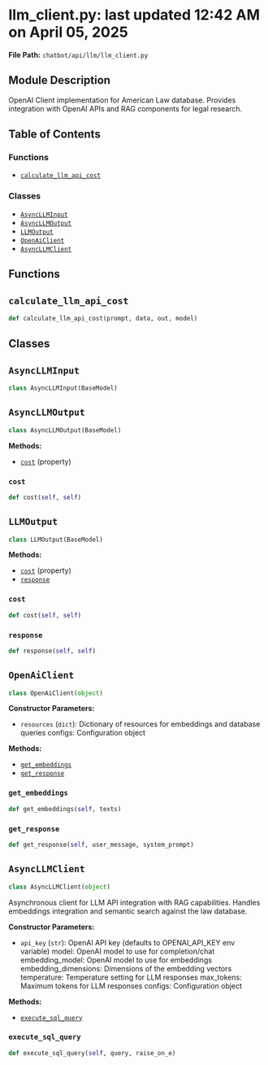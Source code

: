 # llm_client.py: last updated 12:42 AM on April 05, 2025

**File Path:** `chatbot/api/llm/llm_client.py`

## Module Description

OpenAI Client implementation for American Law database.
Provides integration with OpenAI APIs and RAG components for legal research.

## Table of Contents

### Functions

- [`calculate_llm_api_cost`](#calculate_llm_api_cost)

### Classes

- [`AsyncLLMInput`](#asyncllminput)
- [`AsyncLLMOutput`](#asyncllmoutput)
- [`LLMOutput`](#llmoutput)
- [`OpenAiClient`](#openaiclient)
- [`AsyncLLMClient`](#asyncllmclient)

## Functions

## `calculate_llm_api_cost`

```python
def calculate_llm_api_cost(prompt, data, out, model)
```

## Classes

## `AsyncLLMInput`

```python
class AsyncLLMInput(BaseModel)
```

## `AsyncLLMOutput`

```python
class AsyncLLMOutput(BaseModel)
```

**Methods:**

- [`cost`](#asyncllmoutputcost) (property)

### `cost`

```python
def cost(self, self)
```

## `LLMOutput`

```python
class LLMOutput(BaseModel)
```

**Methods:**

- [`cost`](#llmoutputcost) (property)
- [`response`](#llmoutputresponse)

### `cost`

```python
def cost(self, self)
```

### `response`

```python
def response(self, self)
```

## `OpenAiClient`

```python
class OpenAiClient(object)
```

**Constructor Parameters:**

- `resources` (`dict`): Dictionary of resources for embeddings and database queries
configs: Configuration object

**Methods:**

- [`get_embeddings`](#openaiclientget_embeddings)
- [`get_response`](#openaiclientget_response)

### `get_embeddings`

```python
def get_embeddings(self, texts)
```

### `get_response`

```python
def get_response(self, user_message, system_prompt)
```

## `AsyncLLMClient`

```python
class AsyncLLMClient(object)
```

Asynchronous client for LLM API integration with RAG capabilities.
Handles embeddings integration and semantic search against the law database.

**Constructor Parameters:**

- `api_key` (`str`): OpenAI API key (defaults to OPENAI_API_KEY env variable)
model: OpenAI model to use for completion/chat
embedding_model: OpenAI model to use for embeddings
embedding_dimensions: Dimensions of the embedding vectors
temperature: Temperature setting for LLM responses
max_tokens: Maximum tokens for LLM responses
configs: Configuration object

**Methods:**

- [`execute_sql_query`](#asyncllmclientexecute_sql_query)

### `execute_sql_query`

```python
def execute_sql_query(self, query, raise_on_e)
```
